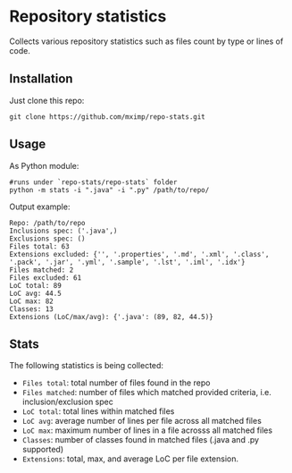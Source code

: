 # Repository statistics

Collects various repository statistics such as files count by type or lines of code.

## Installation

Just clone this repo:
```shell
git clone https://github.com/mximp/repo-stats.git
```

## Usage

As Python module:
```shell
#runs under `repo-stats/repo-stats` folder
python -m stats -i ".java" -i ".py" /path/to/repo/  
```

Output example:
```shell
Repo: /path/to/repo
Inclusions spec: ('.java',)
Exclusions spec: ()
Files total: 63
Extensions excluded: {'', '.properties', '.md', '.xml', '.class', '.pack', '.jar', '.yml', '.sample', '.lst', '.iml', '.idx'}
Files matched: 2
Files excluded: 61
LoC total: 89
LoC avg: 44.5
LoC max: 82
Classes: 13
Extensions (LoC/max/avg): {'.java': (89, 82, 44.5)}
```

## Stats

The following statistics is being collected:

- `Files total`: total number of files found in the repo
- `Files matched`: number of files which matched provided criteria, i.e. inclusion/exclusion spec
- `LoC total`: total lines within matched files
- `LoC avg`: average number of lines per file across all matched files
- `LoC max`: maximum number of lines in a file acrosss all matched files
- `Classes`: number of classes found in matched files (.java and .py supported)
- `Extensions`: total, max, and average LoC per file extension.



